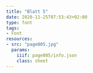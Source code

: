 ```yaml
---
title: "Blatt 5"
date: 2020-11-25T07:53:43+02:00
type: font
tags:
- Font
resources:
- src: "page005.jpg"
  params:
    iiif: page005/info.json
    class: sheet
---
```

